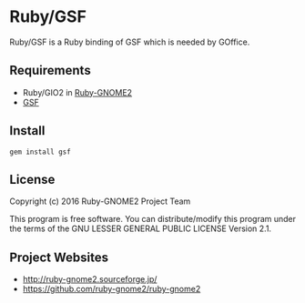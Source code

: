 # Ruby/GSF

Ruby/GSF is a Ruby binding of GSF which is needed by GOffice.

## Requirements

* Ruby/GIO2 in
  [Ruby-GNOME2](http://ruby-gnome2.sourceforge.jp/)
* [GSF](https://developer.gnome.org/gsf/)

## Install

    gem install gsf

## License

Copyright (c) 2016 Ruby-GNOME2 Project Team

This program is free software. You can distribute/modify this program
under the terms of the GNU LESSER GENERAL PUBLIC LICENSE Version 2.1.

## Project Websites

*   http://ruby-gnome2.sourceforge.jp/
*   https://github.com/ruby-gnome2/ruby-gnome2
